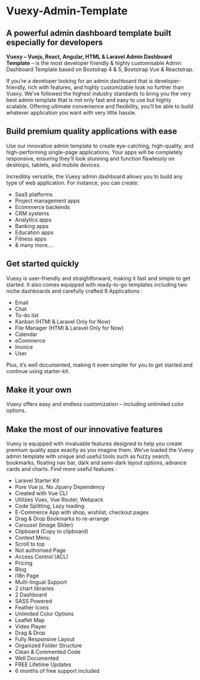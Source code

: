 # Vuexy-Admin-Template
<h2 id="item-description__a-powerful-admin-dashboard-template-built-especially-for-developers">A powerful admin dashboard template built especially for developers</h2>
 <p>
    <strong>Vuexy – Vuejs, React, Angular, HTML &amp; Laravel Admin Dashboard Template</strong> – is the most developer friendly &amp; highly customisable Admin Dashboard Template based on Bootstrap 4 &amp; 5, Bootstrap Vue &amp;  Reactstrap.
 </p>
 <p>
    If you’re a developer looking for an admin dashboard that is developer-friendly, rich with features, and highly customizable look no further than Vuexy. We’ve followed the highest industry standards to bring you the very best admin template that is not only fast and easy to use but highly scalable. Offering ultimate convenience and flexibility, you’ll be able to build whatever application you want with very little hassle.
 </p>

 <h2 id="item-description__build-premium-quality-applications-with-ease">Build premium quality applications with ease</h2>
 <p>
   Use our innovative admin template to create eye-catching, high-quality, and high-performing single-page applications. Your apps will be completely responsive, ensuring they’ll look stunning and function flawlessly on desktops, tablets, and mobile devices.
 </p>
 <p>Incredibly versatile, the Vuexy admin dashboard allows you to build any type of web application. For instance, you can create:</p>

<ul>
  <li>SaaS platforms</li>
  <li>Project management apps</li>
  <li>Ecommerce backends</li>
  <li>CRM systems</li>
  <li>Analytics apps</li>
  <li>Banking apps</li>
  <li>Education apps</li>
  <li>Fitness apps</li>
  <li>&amp; many more….</li>
</ul>
  <h2 id="item-description__get-started-quickly">Get started quickly</h2>
  <p>Vuexy is user-friendly and straightforward, making it fast and simple to get started. It also comes equipped with ready-to-go templates including two niche dashboards and carefully crafted 9 Applications :</p>

  <ul>
    <li>Email</li>
    <li>Chat</li>
    <li>To-do list</li>
    <li>Kanban (HTMl &amp; Laravel Only for Now)</li>
    <li>File Manager (HTMl &amp; Laravel Only for Now)</li>
    <li>Calendar </li>
    <li>eCommerce </li>
    <li>Invoice</li>
    <li>User</li>
  </ul>
  <p>Plus, it’s well documented, making it even simpler for you to get started and continue using starter-kit. </p>

  <h2 id="item-description__make-it-your-own">Make it your own</h2>
  <p>Vuexy offers easy and endless customization – including unlimited color options.</p>

  <h2 id="item-description__make-the-most-of-our-innovative-features">Make the most of our innovative features</h2>
  <p>Vuexy is equipped with invaluable features designed to help you create premium quality apps exactly as you imagine them. We’ve loaded the Vuexy admin template with unique and useful tools such as fuzzy search, bookmarks, floating nav bar, dark and semi-dark layout options, advance cards and charts. Find more useful features :</p>
  <ul>
     <li>Laravel Starter Kit</li>
     <li>Pure Vue js, No Jquery Dependency</li>
     <li>Created with Vue CLI</li>
     <li>Utilizes Vuex, Vue Router, Webpack</li>
     <li>Code Splitting, Lazy loading</li>
     <li>E-Commerce App with shop, wishlist, checkout pages</li>     
     <li>Drag &amp; Drop Bookmarks to re-arrange</li>
     <li>Carousel (Image Slider)</li>
     <li>Clipboard (Copy to clipboard)</li>
     <li>Context Menu</li>
     <li>Scroll to top</li>
     <li>Not authorised Page</li>
     <li>Access Control (ACL)</li>
     <li>Pricing</li>
     <li>Blog</li>
     <li>i18n Page</li>
     <li>Multi-lingual Support</li>
     <li>2 chart libraries</li>
     <li>2 Dashboard</li>
     <li>SASS Powered</li>
     <li>Feather Icons</li>     
     <li>Unlimited Color Options</li>
     <li>Leaflet Map</li>
     <li>Video Player</li>
     <li>Drag &amp; Drop</li>
     <li>Fully Responsive Layout</li>
     <li>Organized Folder Structure</li>
     <li>Clean &amp; Commented Code</li>
     <li>Well Documented</li>
     <li>FREE Lifetime Updates</li>
     <li>6 months of free support included</li>
  </ul>
